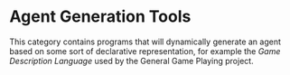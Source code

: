 # Agent Generation Tools #

This category contains programs that will dynamically generate an agent based on some sort of declarative representation, for example the _Game Description Language_ used by the General Game Playing project.